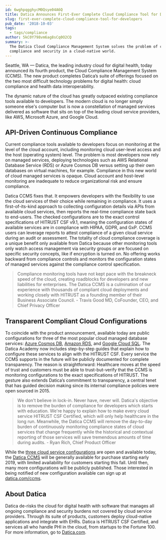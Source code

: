```yaml
---
id: 6wghpqgghycM0Qsye04A6Q
title: Datica Announces First-Ever Complete Cloud Compliance Tool for Developers
slug: first-ever-complete-cloud-compliance-tool-for-developers
pub_date: '2018-10-03'
tags:
  - tags/compliance
author: 5kC0Y798vm6ag8sCq0O2CQ
summary: >-
  The Datica Cloud Compliance Management System solves the problem of continuous
  compliance and security in a cloud-native world.
---
```


Seattle, WA — Datica, the leading industry cloud for digital health, today announced its fourth product, the Cloud Compliance Management System (CCMS). The new product completes Datica’s suite of offerings focused on the two most difficult technology problems for digital health: cloud compliance and health data interoperability.

The dynamic nature of the cloud has greatly outpaced existing compliance tools available to developers. The modern cloud is no longer simply someone else's computer but is now a constellation of managed services delivered as software that sits on top of the leading cloud service providers, like AWS, Microsoft Azure, and Google Cloud.

## API-Driven Continuous Compliance

Current compliance tools available to developers focus on monitoring at the level of the cloud account, including monitoring cloud user-level access and the host (operating system) level. The problem is most developers now rely on managed services, deploying technologies such as AWS Relational Database Service (RDS) or Azure Cosmos DB versus setting up their own databases on virtual machines, for example. Compliance in this new world of cloud managed services is opaque. Cloud account and host-level monitoring are inadequate to reduce organizational risk and ensure compliance.

Datica CCMS fixes that. It empowers developers with the flexibility to use the cloud services of their choice while remaining in compliance. It uses a first-of-its-kind approach to collecting configuration details via APIs from available cloud services, then reports the real-time compliance state back to end-users. The checked configurations are to the exact control specifications of HITRUST CSF v9.1, meaning the configuration states of available services are in compliance with HIPAA, GDPR, and GxP. CCMS users can leverage reports to attest compliance of a given cloud service during an audit or assessment. The totality of cloud compliance coverage is a unique benefit only available from Datica because other monitoring tools only watch access management via security groups or are focused on specific security concepts, like if encryption is turned on. No offering works backward from compliance controls and monitors the configuration states of managed services against the compliance control specification.

> Compliance monitoring tools have not kept pace with the breakneck speed of the cloud, creating roadblocks for developers and new liabilities for enterprises. The Datica CCMS is a culmination of our experience with thousands of compliant cloud deployments and working closely with HITRUST as a founding member of their Business Associate Council. - Travis Good MD, CoFounder, CEO, and Chief Privacy Officer

## Transparent Compliant Cloud Configurations

To coincide with the product announcement, available today are public configurations for three of the most popular cloud managed database services: [Azure Cosmos DB](https://datica.com/academy/azure-cosmos-db-guide-how-to-configure-cosmos-db-to-comply-with-hipaa-and-hitrust/), [Amazon RDS](https://datica.com/academy/aws-rds-guide-how-to-configure-rds-to-comply-with-hipaa-and-hitrust/), and [Google Cloud SQL](https://datica.com/academy/google-cloud-sql-guide-how-to-configure-gcp-cloud-sql-to-comply-with-hipaa/). The Datica Academy now includes step-by-step guides that explain how to configure these services to align with the HITRUST CSF. Every service the CCMS supports in the future will be publicly documented for complete transparency. The reason is straightforward: Healthcare moves at the speed of trust and customers must be able to trust-but-verify that the CCMS is monitoring configurations to the exact specifications of HITRUST. The gesture also extends Datica’s commitment to transparency, a central tenet that has guided decision making since its internal compliance policies were open sourced in 2015.

 > We don't believe in lock-in. Never have, never will. Datica's objective is to remove the burden of compliance for developers which starts with education. We're happy to explain how to make every cloud service HITRUST CSF Certified, which will only help healthcare in the long run. Meanwhile, the Datica CCMS will remove the day-to-day burden of continuously monitoring compliance states of cloud services that change frequently while the historical and contextual reporting of those services will save tremendous amounts of time during audits. - Ryan Rich, Chief Product Officer

While the [three cloud service configurations](https://datica.com/blog/configuring-popular-managed-database-services-for-hitrust-csf/) are open and available today, the [Datica CCMS](https://datica.com/blog/announcing-future-cloud-compliance-management-system/) will be generally available for purchase starting early 2019, with limited availability for customers starting this fall. Until then, many more configurations will be publicly published. Those interested in being notified of new configuration available can sign up at [datica.com/ccms](https://datica.com/cloud-compliance-management-system/).

## About Datica

Datica de-risks the cloud for digital health with software that manages all ongoing compliance and security burdens not covered by cloud service providers. Through its suite of products, customers deploy cloud-native applications and integrate with EHRs. Datica is HITRUST CSF Certified, and services all who handle PHI in the cloud, from startups to the Fortune 100. For more information, go to [Datica.com](https://datica.com/).

  